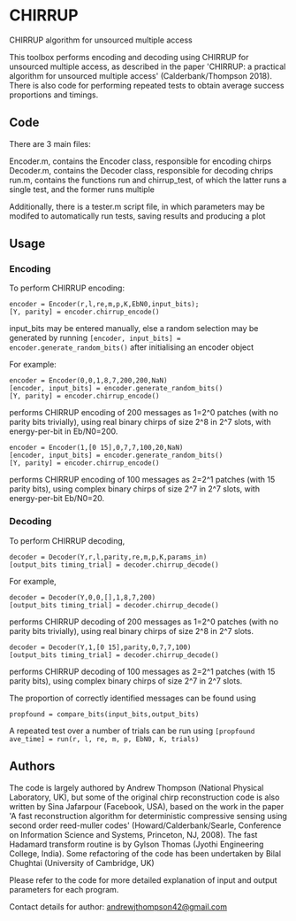 # CHIRRUP
CHIRRUP algorithm for unsourced multiple access

This toolbox performs encoding and decoding using CHIRRUP for unsourced 
multiple access, as described in the paper 'CHIRRUP: a practical algorithm 
for unsourced multiple access' (Calderbank/Thompson 2018). There is also 
code for performing repeated tests to obtain average success proportions 
and timings.

## Code
There are 3 main files:  

Encoder.m, contains the Encoder class, responsible for encoding chirps  
Decoder.m, contains the Decoder class, responsible for decoding chrips  
run.m, contains the functions run and chirrup_test, of which the latter runs a single test, and the former runs multiple

Additionally, there is a tester.m script file, in which parameters may be modifed to automatically run tests, saving results and producing a plot

## Usage

### Encoding
To perform CHIRRUP encoding:  
```
encoder = Encoder(r,l,re,m,p,K,EbN0,input_bits);  
[Y, parity] = encoder.chirrup_encode()
```

input_bits may be entered manually, else a random selection may be generated by running `[encoder, input_bits] = encoder.generate_random_bits()` after initialising an encoder object 

For example: 
```
encoder = Encoder(0,0,1,8,7,200,200,NaN)  
[encoder, input_bits] = encoder.generate_random_bits()  
[Y, parity] = encoder.chirrup_encode()
``` 
performs CHIRRUP encoding of 200 messages as 1=2^0 patches (with no parity
bits trivially), using real binary chirps of size 2^8 in 2^7 slots, with
energy-per-bit in Eb/N0=200.
```
encoder = Encoder(1,[0 15],0,7,7,100,20,NaN)  
[encoder, input_bits] = encoder.generate_random_bits()  
[Y, parity] = encoder.chirrup_encode()  
```
performs CHIRRUP encoding of 100 messages as 2=2^1 patches (with 15 parity
bits), using complex binary chirps of size 2^7 in 2^7 slots, with
energy-per-bit Eb/N0=20.


### Decoding

To perform CHIRRUP decoding,
```
decoder = Decoder(Y,r,l,parity,re,m,p,K,params_in)
[output_bits timing_trial] = decoder.chirrup_decode()
```

For example,
```
decoder = Decoder(Y,0,0,[],1,8,7,200)  
[output_bits timing_trial] = decoder.chirrup_decode()
```
performs CHIRRUP decoding of 200 messages as 1=2^0 patches (with no parity
bits trivially), using real binary chirps of size 2^8 in 2^7 slots.

```
decoder = Decoder(Y,1,[0 15],parity,0,7,7,100)
[output_bits timing_trial] = decoder.chirrup_decode()
```
performs CHIRRUP decoding of 100 messages as 2=2^1 patches (with 15 parity
bits), using complex binary chirps of size 2^7 in 2^7 slots.

The proportion of correctly identified messages can be found using

```
propfound = compare_bits(input_bits,output_bits)
```

A repeated test over a number of trials can be run using
`[propfound ave_time] = run(r, l, re, m, p, EbN0, K, trials)`

## Authors
The code is largely authored by Andrew Thompson (National Physical 
Laboratory, UK), but some of the original chirp reconstruction code is also 
written by Sina Jafarpour (Facebook, USA), based on the work in the paper
'A fast reconstruction algorithm for deterministic compressive sensing using 
second order reed-muller codes' (Howard/Calderbank/Searle, Conference on 
Information Science and Systems, Princeton, NJ, 2008). The fast Hadamard 
transform routine is by Gylson Thomas (Jyothi Engineering College, India). 
Some refactoring of the code has been undertaken by Bilal Chughtai (University of Cambridge, UK)

Please refer to the code for more detailed explanation of input and output 
parameters for each program.

Contact details for author: [andrewjthompson42@gmail.com](andrewjthompson42@gmail.com)
